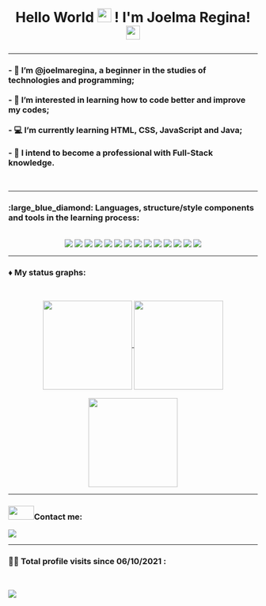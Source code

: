 <h1><p align="center"> Hello World <img src = "https://github.com/TheDudeThatCode/TheDudeThatCode/raw/master/Assets/Earth.gif" height="28" width="28" /> ! I'm Joelma Regina! <img src = "https://github.com/TheDudeThatCode/TheDudeThatCode/raw/master/Assets/Hi.gif" height="28" width="28" /> </center></h1></p>
<hr>
<h3>- 👋 I’m @joelmaregina, a beginner in the studies of technologies and programming;<br><br>
- 👀 I’m interested in learning how to code better and improve my codes;<br><br>
- 💻 I’m currently learning HTML, CSS, JavaScript and Java;<br><br>
- 🚀 I intend to become a professional with Full-Stack knowledge. </h3><br>

<hr>

<h3> :large_blue_diamond: Languages, structure/style components and tools in the learning process: </h3> 
<p align="center">
<br>
<img src = "https://img.shields.io/badge/html5-%23E34F26.svg?style=for-the-badge&logo=html5&logoColor=white"/> 
<img src = "https://img.shields.io/badge/css3-%231572B6.svg?style=for-the-badge&logo=css3&logoColor=white"/>
<img src ="https://img.shields.io/badge/javascript-%23323330.svg?style=for-the-badge&logo=javascript&logoColor=%23F7DF1E"/>
<img src = "https://img.shields.io/badge/angular-%23DD0031.svg?style=for-the-badge&logo=angular&logoColor=white"/>
<img src ="https://img.shields.io/badge/java-%23ED8B00.svg?style=for-the-badge&logo=java&logoColor=white"/>
<img src ="https://img.shields.io/badge/git-%23F05033.svg?style=for-the-badge&logo=git&logoColor=white"/>
<img src ="https://img.shields.io/badge/github-%23121011.svg?style=for-the-badge&logo=github&logoColor=white"/>
<img src ="https://img.shields.io/badge/c%23-%23239120.svg?style=for-the-badge&logo=c-sharp&logoColor=white"/>
<img src = "https://img.shields.io/badge/.NET-5C2D91?style=for-the-badge&logo=.net&logoColor=white"/>
<img src ="https://img.shields.io/badge/VisualStudioCode-0078d7.svg?style=for-the-badge&logo=visual-studio-code&logoColor=white"/>
<img src ="https://img.shields.io/badge/bootstrap-%23563D7C.svg?style=for-the-badge&logo=bootstrap&logoColor=white"/>
<img src ="https://img.shields.io/badge/jquery-%230769AD.svg?style=for-the-badge&logo=jquery&logoColor=white"/>
<img src ="https://img.shields.io/badge/figma-%23F24E1E.svg?style=for-the-badge&logo=figma&logoColor=white"/>
<img src ="https://img.shields.io/badge/Eclipse-2C2255?style=for-the-badge&logo=eclipse&logoColor=white" />
</p>

<hr>

<h3> ♦ My status graphs: </h3> <br>

<p align="center">
  <a href="https://github.com/anuraghazra/github-readme-stats">
    <img
      align="center"
         height="180"         
      src="https://github-readme-stats.vercel.app/api?username=joelmaregina&show_icons=true&theme=radical"
    />
  </a>
  <a href="https://github.com/anuraghazra/github-readme-stats">
    <img
      align="center"
      height="180"
      src="https://github-readme-stats.vercel.app/api/top-langs/?username=joelmaregina&langs_count=8&layout=compact&theme=radical"
    />
  </a><br><br>
   <a href="https://github.com/anuraghazra/github-readme-stats">
    <img
      align="center"
      height="180"
      src="https://github-readme-streak-stats.herokuapp.com/?user=joelmaregina&theme=radical"
    />
  </a>
</p>

<hr>

<h3> <img src = "https://github.com/TheDudeThatCode/TheDudeThatCode/raw/master/Assets/Handshake.gif" height= "28" width = "52" >Contact me:</h3>

 [<img src= "https://img.shields.io/badge/linkedin-%230077B5.svg?&style=for-the-badge&logo=linkedin&logoColor=white" />](https://www.linkedin.com/in/joelmaregina/)
 
 <hr>

<h3> 🕵️‍♀️ Total profile visits since 06/10/2021 :  </h3> <br>
   <p align="left"> 
     <img align="center" src="https://profile-counter.glitch.me/joelmaregina/count.svg" />
</p>

